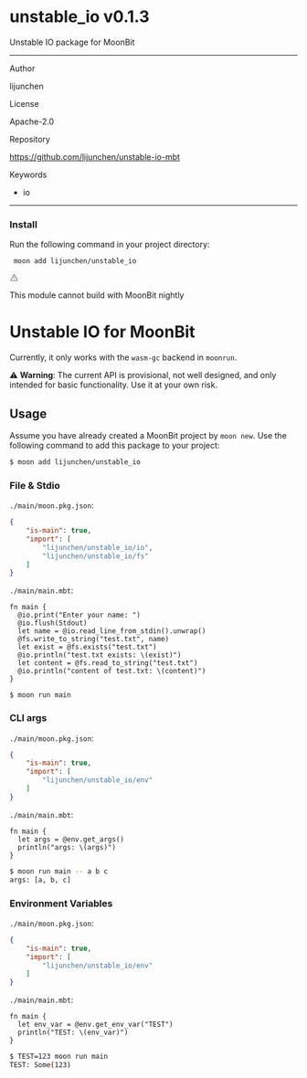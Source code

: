 
<div id="mod-info">
    <h1 id="mod-title"> unstable_io <span id="mod-version">v0.1.3</span></h1>
    Unstable IO package for MoonBit
    <hr/>
    <div id="mod-meta-data">
        <div>
            <p>Author</p>
            <p>lijunchen</p>
        </div>
        <div>
            <p>License</p>
            <p>Apache-2.0</p>
        </div>
        <div>
            <p>Repository</p>
            <p><a href="https://github.com/lijunchen/unstable-io-mbt">https://github.com/lijunchen/unstable-io-mbt</a></p>
        </div>
        <div>
            <p>Keywords</p>
            <ul id="mod-keywords">
                <li>io</li>
            </ul>
        </div>
    </div>
    <hr/>
    <div id="mod-install-info">
        <h3>Install</h3>
        <p>Run the following command in your project directory: </p>
        <pre><code> moon add lijunchen/unstable_io </code></pre>
    <div id="build-error"> 
      <svg t="1727332159497" class="icon" viewBox="0 0 1024 1024" version="1.1" xmlns="http://www.w3.org/2000/svg" p-id="5301" width="16" height="16"><path d="M545.718857 130.608762c11.337143 6.265905 20.699429 15.555048 26.989714 26.819048l345.014858 617.667047a68.87619 68.87619 0 0 1-26.989715 93.915429c-10.313143 5.705143-21.942857 8.704-33.718857 8.704H166.985143A69.266286 69.266286 0 0 1 97.52381 808.643048c0-11.751619 2.998857-23.28381 8.752761-33.548191l344.990477-617.642667a69.656381 69.656381 0 0 1 94.451809-26.819047zM512 191.000381L166.985143 808.643048H856.990476L512 191.000381zM546.718476 670.47619v69.071239h-69.461333V670.47619h69.485714z m0-298.374095v252.318476h-69.461333V372.102095h69.485714z" p-id="5302" fill="#707070"></path></svg>
      <div>
        <p id="build-error-title">This module cannot build with MoonBit nightly</p>
      </div>
    </div>
    </div>
</div>



# Unstable IO for MoonBit

Currently, it only works with the `wasm-gc` backend in `moonrun`.

⚠️ **Warning**: The current API is provisional, not well designed, and only
intended for basic functionality. Use it at your own risk.

## Usage

Assume you have already created a MoonBit project by `moon new`. Use the
following command to add this package to your project:

```bash
$ moon add lijunchen/unstable_io
```

### File & Stdio

`./main/moon.pkg.json`:

```json
{
    "is-main": true,
    "import": [
        "lijunchen/unstable_io/io",
        "lijunchen/unstable_io/fs"
    ]
}
```

`./main/main.mbt`:

```moonbit
fn main {
  @io.print("Enter your name: ")
  @io.flush(Stdout)
  let name = @io.read_line_from_stdin().unwrap()
  @fs.write_to_string("test.txt", name)
  let exist = @fs.exists("test.txt")
  @io.println("test.txt exists: \(exist)")
  let content = @fs.read_to_string("test.txt")
  @io.println("content of test.txt: \(content)")
}
```

```
$ moon run main
```

### CLI args

`./main/moon.pkg.json`:

```json
{
    "is-main": true,
    "import": [
        "lijunchen/unstable_io/env"
    ]
}
```

`./main/main.mbt`:

```moonbit
fn main {
  let args = @env.get_args()
  println("args: \(args)")
}
```

```bash
$ moon run main -- a b c
args: [a, b, c]
```

### Environment Variables

`./main/moon.pkg.json`:

```json
{
    "is-main": true,
    "import": [
        "lijunchen/unstable_io/env"
    ]
}
```

`./main/main.mbt`:

```moonbit
fn main {
  let env_var = @env.get_env_var("TEST")
  println("TEST: \(env_var)")
}
```

```bash
$ TEST=123 moon run main
TEST: Some(123)
```
